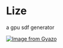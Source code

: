 # Lize

a gpu sdf generator

[![Image from Gyazo](https://i.gyazo.com/66464ce482547e1fabf18947050ac624.gif)](https://gyazo.com/66464ce482547e1fabf18947050ac624)

